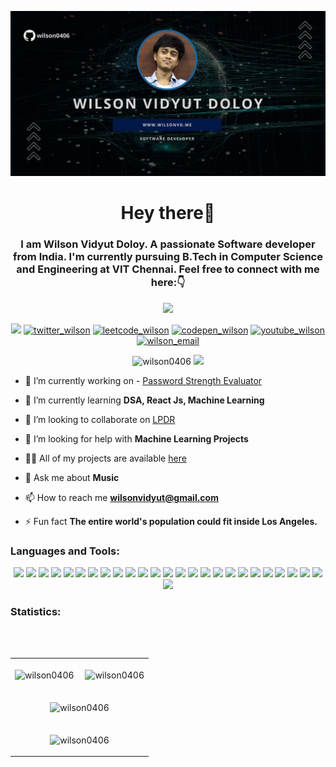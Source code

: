 [![Wilson Vidyut Doloy](https://raw.githubusercontent.com/Wilson0406/Wilson0406/main/Wilson%20Vidyut%20Doloy.jpg)](https://wilsonvd.me/)

<h1 align="center">Hey there👋</h1>
<h3 align="center">I am Wilson Vidyut Doloy. A passionate Software developer from India. I'm currently pursuing B.Tech in Computer Science and Engineering at VIT Chennai. Feel free to connect with me here:👇</h3>

<p align="center">
  <a href="https://github.com/DenverCoder1/readme-typing-svg"><img src="https://readme-typing-svg.herokuapp.com/?lines=Web%20developer;Web%20designer;Always%20learning%20new%20things&font=Fira%20Code&center=true&width=440&height=45&color=f75c7e&vCenter=true&size=22"></a>
</p>

<!--<h3 align="left">Connect with me:</h3>-->
 <div align="center">

<!-- <a href = "https://www.instagram.com/wilson_vidyut_/"><img src="https://img.shields.io/badge/-wilson_vidyut_-purple?style=flat-square&logo=instagram&logoColor=white"></a> -->

<a href = "https://www.linkedin.com/in/wilson-vd/"><img src="https://img.shields.io/badge/-wilsonvd-blue?style=flat-square&logo=Linkedin&logoColor=white"></a>
<a href="https://twitter.com/WDoloy" target="blank"><img align="" src="https://img.shields.io/badge/-WDoloy-1DA1F2?style=flat-square&logo=twitter&logoColor=white" alt="twitter_wilson" /></a>
<a href="https://leetcode.com/wilsonvidyut/" target="blank"><img align="" src="https://img.shields.io/badge/dynamic/json?style=flat-square&labelColor=black&color=%23ffa116&label=Solved&query=solvedOverTotal&url=https%3A%2F%2Fleetcode-badge.vercel.app%2Fapi%2Fusers%2Fwilsonvidyut&logo=leetcode&logoColor=yellow" alt="leetcode_wilson" /></a>
<a href="https://codepen.io/wilson0406" target="blank"><img align="" src="https://img.shields.io/badge/-wilsonvidyut-white?style=flat-square&logo=Codepen&logoColor=black" alt="codepen_wilson" /></a>
<a href="https://www.youtube.com/channel/UC2bd5dreERFO2VFbX0hrn4Q" target="blank"><img align="" src="https://img.shields.io/badge/-wilsonvidyutdoloy-darkred?style=flat-square&logo=youtube&logoColor=white" alt="youtube_wilson" /></a>
<a href="mailto:wilsonvidyut@gmail.com"><img align="" src="https://img.shields.io/badge/-wilsonvidyut@gmail.com-c14438?style=flat-square&logo=Gmail&logoColor=white" alt="wilson_email"/></a>

</div> 

<!--
<p align="center">
<a href="https://codepen.io/wilson0406" target="_blank"><img align="center" src="https://raw.githubusercontent.com/rahuldkjain/github-profile-readme-generator/master/src/images/icons/Social/codepen.svg" alt="wilson0406" height="30" width="40" /></a>
<a href="https://twitter.com/wdoloy" target="_blank"><img align="center" src="https://raw.githubusercontent.com/rahuldkjain/github-profile-readme-generator/master/src/images/icons/Social/twitter.svg" alt="wdoloy" height="30" width="40" /></a>
<a href="https://linkedin.com/in/wilson-vd" target="_blank"><img align="center" src="https://raw.githubusercontent.com/rahuldkjain/github-profile-readme-generator/master/src/images/icons/Social/linked-in-alt.svg" alt="wilson-vd" height="30" width="40" /></a>
<a href="https://stackoverflow.com/users/18093510" target="_blank"><img align="center" src="https://raw.githubusercontent.com/rahuldkjain/github-profile-readme-generator/master/src/images/icons/Social/stack-overflow.svg" alt="18093510" height="30" width="40" /></a>
<a href="https://fb.com/wilsonvidyut.doloy.9" target="_blank"><img align="center" src="https://raw.githubusercontent.com/rahuldkjain/github-profile-readme-generator/master/src/images/icons/Social/facebook.svg" alt="wilsonvidyut.doloy.9" height="30" width="40" /></a>
<a href="https://instagram.com/wilson_vidyut_" target="_blank"><img align="center" src="https://raw.githubusercontent.com/rahuldkjain/github-profile-readme-generator/master/src/images/icons/Social/instagram.svg" alt="wilson_vidyut_" height="30" width="40" /></a>
<a href="https://hashnode.com/@wilsonvd" target="_blank"><img align="center" src="https://raw.githubusercontent.com/rahuldkjain/github-profile-readme-generator/master/src/images/icons/Social/hashnode.svg" alt="@wilsonvd" height="30" width="40" /></a>
<a href="https://www.youtube.com/channel/UC2bd5dreERFO2VFbX0hrn4Q" target="_blank"><img align="center" src="https://raw.githubusercontent.com/rahuldkjain/github-profile-readme-generator/master/src/images/icons/Social/youtube.svg" alt="wilson vidyut doloy" height="30" width="40" /></a>
<a href="https://www.hackerrank.com/wilsonvidyut" target="_blank"><img align="center" src="https://raw.githubusercontent.com/rahuldkjain/github-profile-readme-generator/master/src/images/icons/Social/hackerrank.svg" alt="wilsonvidyut" height="30" width="40" /></a>
<a href="https://www.leetcode.com/wilsonvidyut" target="_blank"><img align="center" src="https://raw.githubusercontent.com/rahuldkjain/github-profile-readme-generator/master/src/images/icons/Social/leet-code.svg" alt="wilsonvidyut" height="30" width="40" /></a>
<a href="https://www.hackerearth.com/@wilsonvd" target="_blank"><img align="center" src="https://raw.githubusercontent.com/rahuldkjain/github-profile-readme-generator/master/src/images/icons/Social/hackerearth.svg" alt="@wilsonvd" height="30" width="40" /></a>
<a href="https://auth.geeksforgeeks.org/user/wilsonvidyut/profile" target="_blank"><img align="center" src="https://raw.githubusercontent.com/rahuldkjain/github-profile-readme-generator/master/src/images/icons/Social/geeks-for-geeks.svg" alt="wilsonvidyut/profile" height="30" width="40" /></a>
<a href="https://discord.gg/GfPjR6GA" target="_blank"><img align="center" src="https://raw.githubusercontent.com/rahuldkjain/github-profile-readme-generator/master/src/images/icons/Social/discord.svg" alt="GfPjR6GA" height="30" width="40" /></a>
<a href="/https://wilsonvd.hashnode.dev/rss.xml." target="_blank"><img align="center" src="https://raw.githubusercontent.com/rahuldkjain/github-profile-readme-generator/master/src/images/icons/Social/rss.svg" alt="https://wilsonvd.hashnode.dev/rss.xml." height="30" width="40" /></a>
</p> -->

<p align="center">
  <img src="https://komarev.com/ghpvc/?username=wilson0406&label=Profile%20views&color=0e75b6&style=flat" alt="wilson0406" />
  <img src="https://wakatime.com/badge/user/6d5972f7-e9a4-43ae-9193-142206ed0846.svg" />
</p>



- 🔭 I’m currently working on - [Password Strength Evaluator](https://github.com/Wilson0406/Password-Strength)
<!-- - [Woogle](https://github.com/Wilson0406/google-clone) and [Youthube](https://github.com/Wilson0406/Youtube-Clone) -->

- 🌱 I’m currently learning **DSA, React Js, Machine Learning**

- 👯 I’m looking to collaborate on [LPDR](https://github.com/Wilson0406/License-Plate-Detection-And-Recognition)

- 🤝 I’m looking for help with **Machine Learning Projects**

- 👨‍💻 All of my projects are available [here](https://github.com/Wilson0406?tab=repositories)

<!-- - 📝 I write articles on [https://wilsonvd.hashnode.dev](https://wilsonvd.hashnode.dev) -->

- 💬 Ask me about **Music**

- 📫 How to reach me **wilsonvidyut@gmail.com**

- ⚡ Fun fact **The entire world's population could fit inside Los Angeles.**

<!-- ### Blogs posts -->
<!-- BLOG-POST-LIST:START -->
<!-- BLOG-POST-LIST:END -->


<h3 align="left">Languages and Tools:</h3>
<p align="center"> 

<img src="https://img.shields.io/badge/-JavaScript-233233?style=flat-square&logo=javascript&logoColor=23F7DF1E">
<img src="https://img.shields.io/badge/-Linux-FCC624?style=flat-square&logo=linux&logoColor=black">
<img src="https://img.shields.io/badge/-Python-3670A0?style=flat-square&logo=Python&logoColor=ffdd54">
<img src="https://img.shields.io/badge/-React-232023?style=flat-square&logo=react&logoColor=61DBFB">
<img src="https://img.shields.io/badge/-java-orange?style=flat-square&logo=Java">
<img src="https://img.shields.io/badge/-C++-044F88?style=flat-square&logo=c%2B%2B">
<img src="https://img.shields.io/badge/-C-1A4674?style=flat-square&logo=c">
<img src="https://img.shields.io/badge/-npm-darkred?style=flat-square&logo=npm">
<img src="https://img.shields.io/badge/-Socket.io-black?style=flat-square&logo=socket.io">
<img src="https://img.shields.io/badge/-Flask-black?style=flat-square&logo=flask">
<img src="https://img.shields.io/badge/-OpenCV-black?style=flat-square&logo=opencv">
<img src="https://img.shields.io/badge/-HTML5-E34C26?style=flat-square&logo=html5&logoColor=white">
<img src="https://img.shields.io/badge/-CSS3-264DE4?style=flat-square&logo=css3">
<img src="https://img.shields.io/badge/-Bootstrap-563d7c?style=flat-square&logo=bootstrap&logoColor=white">
<img src="https://img.shields.io/badge/-MUI-blue?style=flat-square&logo=mui&logoColor=white">
<!-- <img src="https://img.shields.io/badge/-MongoDB-black?style=flat-square&logo=mongodb">
<img src="https://img.shields.io/badge/-PostgreSQL-black?style=flat-square&logo=postgresql"> -->
<img src="https://img.shields.io/badge/-MySQL-white?style=flat-square&logo=mysql">
<img src="https://img.shields.io/badge/-Heroku-purple?style=flat-square&logo=heroku&logoColor=white">
<img src="https://img.shields.io/badge/-Netlify-00C7B7?style=flat-square&logo=netlify&logoColor=white">
<img src="https://img.shields.io/badge/-Vercel-black?style=flat-square&logo=vercel&logoColor=white">
<!-- <img src="https://img.shields.io/badge/-Docker-black?style=flat-square&logo=docker">
<img src="https://img.shields.io/badge/-Digital%20Ocean-black?style=flat-square&logo=digitalocean">
<img src="https://img.shields.io/badge/Firebase-black?style=flat-square&logo=firebase"> -->
<img src="https://img.shields.io/badge/-Git-darkred?style=flat-square&logo=git&logoColor=white">
<img src="https://img.shields.io/badge/-GitHub-black?style=flat-square&logo=github">
<img src="https://img.shields.io/badge/-Arduino-00979D?style=flat-square&logo=Arduino&logoColor=white">
<img src="https://img.shields.io/badge/-Canva-01C2CC?style=flat-square&logo=Canva&logoColor=white">
<img src="https://img.shields.io/badge/Overleaf-47A141?style=flat-square&logo=Overleaf&logoColor=white">
<img src="https://img.shields.io/badge/Visual_Studio_Code-0078D4?style=flat-square&logo=visual%20studio%20code&logoColor=white">
<img src="https://img.shields.io/badge/Scrimba-2B283A?style=flat-square&logo=scrimba&logoColor=white">

<!--
  <a href="https://www.arduino.cc/" target="_blank" rel="noreferrer"> 
    <img src="https://cdn.worldvectorlogo.com/logos/arduino-1.svg" alt="arduino" width="40" height="40"/> 
  </a> 
  <a href="https://getbootstrap.com" target="_blank" rel="noreferrer"> 
    <img src="https://raw.githubusercontent.com/devicons/devicon/master/icons/bootstrap/bootstrap-plain-wordmark.svg" alt="bootstrap" width="40" height="40"/> 
  </a> 
  <a href="https://www.cprogramming.com/" target="_blank" rel="noreferrer"> 
    <img src="https://raw.githubusercontent.com/devicons/devicon/master/icons/c/c-original.svg" alt="c" width="40" height="40"/> 
  </a> 
  <a href="https://www.w3schools.com/cpp/" target="_blank" rel="noreferrer"> 
    <img src="https://raw.githubusercontent.com/devicons/devicon/master/icons/cplusplus/cplusplus-original.svg" alt="cplusplus" width="40" height="40"/> 
  </a> 
  <a href="https://www.w3schools.com/css/" target="_blank" rel="noreferrer"> 
    <img src="https://raw.githubusercontent.com/devicons/devicon/master/icons/css3/css3-original-wordmark.svg" alt="css3" width="40" height="40"/> 
  </a> 
  <a href="https://www.figma.com/" target="_blank" rel="noreferrer"> 
    <img src="https://www.vectorlogo.zone/logos/figma/figma-icon.svg" alt="figma" width="40" height="40"/> 
  </a> 
  <a href="https://flask.palletsprojects.com/" target="_blank" rel="noreferrer"> 
    <img src="https://www.vectorlogo.zone/logos/pocoo_flask/pocoo_flask-icon.svg" alt="flask" width="40" height="40"/> 
  </a> 
  <a href="https://git-scm.com/" target="_blank" rel="noreferrer"> 
    <img src="https://www.vectorlogo.zone/logos/git-scm/git-scm-icon.svg" alt="git" width="40" height="40"/> 
  </a> 
  <a href="https://www.w3.org/html/" target="_blank" rel="noreferrer"> 
    <img src="https://raw.githubusercontent.com/devicons/devicon/master/icons/html5/html5-original-wordmark.svg" alt="html5" width="40" height="40"/> 
  </a> 
  <a href="https://www.java.com" target="_blank" rel="noreferrer"> 
    <img src="https://raw.githubusercontent.com/devicons/devicon/master/icons/java/java-original.svg" alt="java" width="40" height="40"/> 
  </a> 
  <a href="https://developer.mozilla.org/en-US/docs/Web/JavaScript" target="_blank" rel="noreferrer"> 
    <img src="https://raw.githubusercontent.com/devicons/devicon/master/icons/javascript/javascript-original.svg" alt="javascript" width="40" height="40"/> 
  </a>
  <a href="https://reactjs.org/" target="_blank" rel="noreferrer">
    <img src="https://raw.githubusercontent.com/devicons/devicon/master/icons/react/react-original.svg" alt="react" width="40" height="40"/> 
  </a>
  <a href="https://www.linux.org/" target="_blank" rel="noreferrer"> 
    <img src="https://raw.githubusercontent.com/devicons/devicon/master/icons/linux/linux-original.svg" alt="linux" width="40" height="40"/> 
  </a> 
  <a href="https://www.mathworks.com/" target="_blank" rel="noreferrer"> 
    <img src="https://upload.wikimedia.org/wikipedia/commons/2/21/Matlab_Logo.png" alt="matlab" width="40" height="40"/> 
  </a> 
  <a href="https://www.mysql.com/" target="_blank" rel="noreferrer"> 
    <img src="https://raw.githubusercontent.com/devicons/devicon/master/icons/mysql/mysql-original-wordmark.svg" alt="mysql" width="40" height="40"/> 
  </a> 
  <a href="https://opencv.org/" target="_blank" rel="noreferrer"> 
    <img src="https://www.vectorlogo.zone/logos/opencv/opencv-icon.svg" alt="opencv" width="40" height="40"/> 
  </a> 
  <a href="https://www.python.org" target="_blank" rel="noreferrer"> 
    <img src="https://raw.githubusercontent.com/devicons/devicon/master/icons/python/python-original.svg" alt="python" width="40" height="40"/> 
  </a> -->
  
</p>


<h3 align="left">Statistics:</h3>
<br><br>

<!-- <figure><img src="https://wakatime.com/share/@WilsonVD/0fc146e1-4a60-4657-843a-95e0b9658ed5.svg"></figure> -->
<!-- <p align="center">
<img src="https://github-profile-trophy.vercel.app/?username=wilson0406&theme=tokyonight">
</p> -->
<div align="center">
<table align="center">
  <tr>
    <td>
<p align="center"><img align="center" src="https://github-readme-stats.vercel.app/api/top-langs?username=wilson0406&langs_count=12&show_icons=true&locale=en&layout=compact&theme=tokyonight" alt="wilson0406" />
</p>
    </td>
    <td>
<p align="center">&nbsp;<img align="center" src="http://github-profile-summary-cards.vercel.app/api/cards/stats?username=wilson0406&theme=tokyonight" alt="wilson0406" />
</p>
    </td>
  </tr>
  <tr>
    <td colspan="2">
      <p align="center"><img align="center" src="https://github-readme-streak-stats.herokuapp.com/?user=wilson0406&theme=tokyonight&date_format=M%20j%5B%2C%20Y%5D" alt="wilson0406" /></p>
    </td>
  </tr>
  <tr>
    <td colspan="2">
      <p align="center">
<!--   <img align="center" src="https://activity-graph.herokuapp.com/graph?username=wilson0406&bg_color=000000&color=1fdbd8&line=ff5c5c&point=1adbce&area=true&hide_border=false" alt="wilson0406"> -->
  <img align="center" src="http://github-profile-summary-cards.vercel.app/api/cards/profile-details?username=wilson0406&theme=tokyonight" alt="wilson0406" />
</p>
    </td>
  </tr>
  </table>




<!-- <h3 align="left">Support:</h3>
<table align="center" border="0">
  <tr>
    <td>
<p><a href="https://www.buymeacoffee.com/wilsonvd"> <img align="left" src="https://cdn.buymeacoffee.com/buttons/v2/default-yellow.png" height="50" width="210" alt="wilsonvd" /></a></p>
    </td>
  </tr>
  </table> -->
</div>
